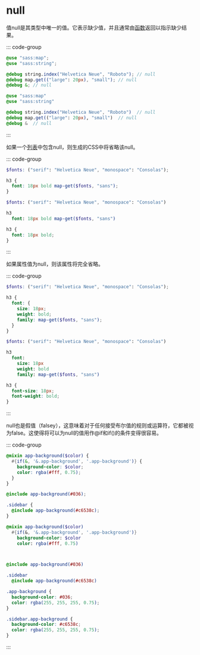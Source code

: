 # null

值null是其类型中唯一的值。它表示缺少值，并且通常由[函数](../at-rules/function)返回以指示缺少结果。

::: code-group
``` scss [scss]
@use "sass:map";
@use "sass:string";

@debug string.index("Helvetica Neue", "Roboto"); // null
@debug map.get(("large": 20px), "small"); // null
@debug &; // null
```
``` sass [sass]
@use "sass:map"
@use "sass:string"

@debug string.index("Helvetica Neue", "Roboto")  // null
@debug map.get(("large": 20px), "small")  // null
@debug &  // null
```
:::

如果一个[列表](./lists)中包含null，则生成的CSS中将省略该null。

::: code-group
``` scss [scss]
$fonts: ("serif": "Helvetica Neue", "monospace": "Consolas");

h3 {
  font: 18px bold map-get($fonts, "sans");
}
```
``` sass [sass]
$fonts: ("serif": "Helvetica Neue", "monospace": "Consolas")

h3
  font: 18px bold map-get($fonts, "sans")
```
``` css [css]
h3 {
  font: 18px bold;
}
```
:::

如果属性值为null，则该属性将完全省略。

::: code-group
``` scss [scss]
$fonts: ("serif": "Helvetica Neue", "monospace": "Consolas");

h3 {
  font: {
    size: 18px;
    weight: bold;
    family: map-get($fonts, "sans");
  }
}
```
``` sass [sass]
$fonts: ("serif": "Helvetica Neue", "monospace": "Consolas")

h3
  font:
    size: 18px
    weight: bold
    family: map-get($fonts, "sans")
```
``` css [css]
h3 {
  font-size: 18px;
  font-weight: bold;
}

```
:::

null也是假值（falsey），这意味着对于任何接受布尔值的规则或运算符，它都被视为false。这使得将可以为null的值用作@if和if()的条件变得很容易。

::: code-group
``` scss [scss]
@mixin app-background($color) {
  #{if(&, '&.app-background', '.app-background')} {
    background-color: $color;
    color: rgba(#fff, 0.75);
  }
}

@include app-background(#036);

.sidebar {
  @include app-background(#c6538c);
}
```
``` sass [sass]
@mixin app-background($color)
  #{if(&, '&.app-background', '.app-background')}
    background-color: $color
    color: rgba(#fff, 0.75)



@include app-background(#036)

.sidebar
  @include app-background(#c6538c)
```
``` css [css]
.app-background {
  background-color: #036;
  color: rgba(255, 255, 255, 0.75);
}

.sidebar.app-background {
  background-color: #c6538c;
  color: rgba(255, 255, 255, 0.75);
}

```
:::